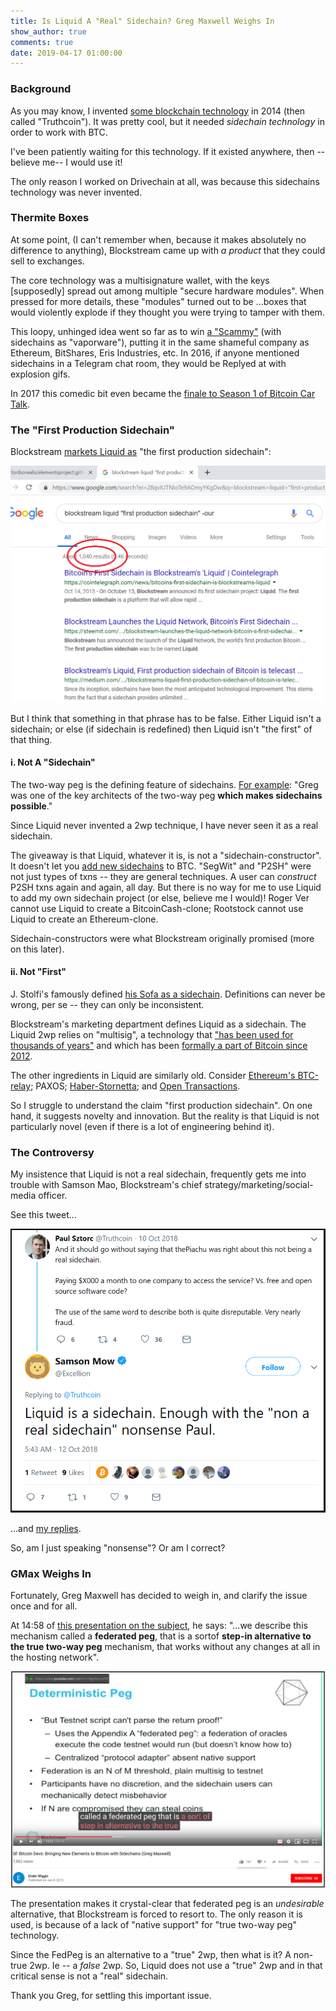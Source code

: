 ```yaml
---
title: Is Liquid A "Real" Sidechain? Greg Maxwell Weighs In
show_author: true
comments: true
date: 2019-04-17 01:00:00
---
```


### Background

As you may know, I invented [some blockchain technology](http://www.BitcoinHivemind.com) in 2014 (then called "Truthcoin"). It was pretty cool, but it needed *sidechain technology* in order to work with BTC.

I've been patiently waiting for this technology. If it existed anywhere, then --believe me-- I would use it!

The only reason I worked on Drivechain at all, was because this sidechains technology was never invented.

### Thermite Boxes

At some point, (I can't remember when, because it makes absolutely no difference to anything), Blockstream came up with *a product* that they could sell to exchanges.

The core technology was a multisignature wallet, with the keys [supposedly] spread out among multiple "secure hardware modules". When pressed for more details, these "modules" turned out to be ...boxes that would violently explode if they thought you were trying to tamper with them.

This loopy, unhinged idea went so far as to win [a "Scammy"](https://soundcloud.com/bitcoinuncensored/the-2015-scammys-the-blockchains-preeminent-achievement-awards) (with sidechains as "vaporware"), putting it in the same shameful company as Ethereum, BitShares, Eris Industries, etc. In 2016, if anyone mentioned sidechains in a Telegram chat room, they would be Replyed at with explosion gifs.

In 2017 this comedic bit even became the [finale to Season 1 of Bitcoin Car Talk](https://www.youtube.com/watch?v=oEESSiWuZiU).


### The "First Production Sidechain"

Blockstream [markets Liquid as](https://www.coindesk.com/liquid-goes-live-blockstreams-first-bitcoin-sidechain-has-finally-arrived) "the first production sidechain":

![images](/media/liquid/liquid-marketing.png)

But I think that something in that phrase has to be false. Either Liquid isn't a sidechain; or else (if sidechain is redefined) then Liquid isn't "the first" of that thing.

#### i. Not A "Sidechain"

The two-way peg is the defining feature of sidechains. [For example](https://web.archive.org/web/20141211061019/http://www.blockstream.com/founders/): "Greg was one of the key architects of the two-way peg **which makes sidechains possible**."

Since Liquid never invented a 2wp technique, I have never seen it as a real sidechain.

The giveaway is that Liquid, whatever it is, is not a "sidechain-constructor". It doesn't let you [add new sidechains](https://twitter.com/Truthcoin/status/1105572522961952769) to BTC. "SegWit" and "P2SH" were not just types of txns -- they are general techniques. A user can *construct* P2SH txns again and again, all day. But there is no way for me to use Liquid to add my own sidechain project (or else, believe me I would)! Roger Ver cannot use Liquid to create a BitcoinCash-clone; Rootstock cannot use Liquid to create an Ethereum-clone.

Sidechain-constructors were what Blockstream originally promised (more on this later).

#### ii. Not "First"

J. Stolfi's famously defined [his Sofa as a sidechain](http://www.ic.unicamp.br/~stolfi/EXPORT/projects/bitcoin/posts/2015-06-10-my-sofa-is-a-sidechain/main.html). Definitions can never be wrong, per se -- they can only be inconsistent.

Blockstream's marketing department defines Liquid as a sidechain. The Liquid 2wp relies on "multisig", a technology that ["has been used for thousands of years"](https://en.bitcoin.it/wiki/Multisignature) and which has been [formally a part of Bitcoin since 2012](https://bitcointalk.org/index.php?topic=82213.msg906833#msg906833).

The other ingredients in Liquid are similarly old. Consider [Ethereum's BTC-relay](https://btc-relay.readthedocs.io/en/latest/frequently-asked-questions.html#how-does-btc-relay-work); PAXOS; [Haber-Stornetta](https://motherboard.vice.com/en_us/article/j5nzx4/what-was-the-first-blockchain); and [Open Transactions](http://opentransactions.org/wiki/index.php/Category:Voting_Pools).

So I struggle to understand the claim "first production sidechain". On one hand, it suggests novelty and innovation. But the reality is that Liquid is not particularly novel (even if there is a lot of engineering behind it).


### The Controversy

My insistence that Liquid is not a real sidechain, frequently gets me into trouble with Samson Mao, Blockstream's chief strategy/marketing/social-media officer.

See this tweet...

![images](/media/liquid/samson-fedpeg.png)

...and [my replies](https://twitter.com/Truthcoin/status/1050749845701505024).

So, am I just speaking "nonsense"? Or am I correct?


### GMax Weighs In

Fortunately, Greg Maxwell has decided to weigh in, and clarify the issue once and for all.

At 14:58 of [this presentation on the subject](https://www.youtube.com/watch?v=9pyVvq-vrrM), he says: "...we describe this mechanism called a **federated peg**, that is a sortof **step-in alternative to the true two-way peg** mechanism, that works without any changes at all in the hosting network".

![images](/media/liquid/gmax-fedpeg.png)

The presentation makes it crystal-clear that federated peg is an *undesirable* alternative, that Blockstream is forced to resort to. The only reason it is used, is because of a lack of "native support" for "true two-way peg" technology.

Since the FedPeg is an alternative to a "true" 2wp, then what is it? A non-true 2wp. Ie -- a *false* 2wp. So, Liquid does not use a "true" 2wp and in that critical sense is not a "real" sidechain.

Thank you Greg, for settling this important issue.


